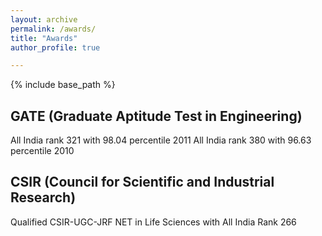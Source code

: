 ```yaml
---
layout: archive
permalink: /awards/
title: "Awards"
author_profile: true

---
```

{% include base_path %}



GATE (Graduate Aptitude Test in Engineering) 
-
All India rank 321 with 98.04 percentile	     2011
All India rank 380 with 96.63 percentile	     2010

CSIR (Council for Scientific and Industrial Research)
-
Qualified CSIR-UGC-JRF NET in Life Sciences with All India Rank 266 		


